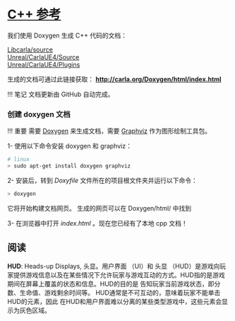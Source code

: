 # [C++ 参考](https://carla.readthedocs.io/en/latest/ref_cpp/) 
我们使用 Doxygen 生成 C++ 代码的文档：

[Libcarla/source](http://carla.org/Doxygen/html/dir_b9166249188ce33115fd7d5eed1849f2.html)<br>
[Unreal/CarlaUE4/Source](http://carla.org/Doxygen/html/dir_733e9da672a36443d0957f83d26e7dbf.html)<br>
[Unreal/CarlaUE4/Plugins](http://carla.org/Doxygen/html/dir_8fc34afb5f07a67966c78bf5319f94ae.html)

生成的文档可通过此链接获取： **<http://carla.org/Doxygen/html/index.html>**

!!! 笔记
    文档更新由 GitHub 自动完成。

### 创建 doxygen 文档

!!! 重要
    需要 [Doxygen](http://www.doxygen.nl/index.html) 来生成文档，需要 [Graphviz](https://www.graphviz.org/) 作为图形绘制工具包。 

1- 使用以下命令安装 doxygen 和 graphviz：

```sh
# linux
> sudo apt-get install doxygen graphviz
```

2- 安装后，转到 _Doxyfile_ 文件所在的项目根文件夹并运行以下命令：

```sh
> doxygen
```

它将开始构建文档网页。
生成的网页可以在 Doxygen/html/ 中找到

3- 在浏览器中打开 _index.html_ 。现在您已经有了本地 cpp 文档！

## 阅读

**HUD**: Heads-up Displays, 头显。用户界面 （UI）和 头显 （HUD）是游戏向玩家提供游戏信息以及在某些情况下允许玩家与游戏互动的方式。HUD指的是游戏期间在屏幕上覆盖的状态和信息。HUD的目的是 告知玩家当前游戏状态，即分数、生命值、游戏剩余时间等。 HUD通常是不可互动的，意味着玩家不能单击HUD的元素，因此 在HUD和用户界面难以分离的某些类型游戏中，这些元素会显示为灰色区域。
